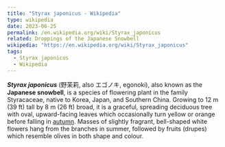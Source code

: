 ```yaml
---
title: "Styrax japonicus - Wikipedia"
type: wikipedia
date: 2023-06-25
permalink: /en.wikipedia.org/wiki/Styrax_japonicus
related: Droppings of the Japanese Snowbell
wikipedia: "https://en.wikipedia.org/wiki/Styrax_japonicus"
tags:
  - Styrax japonicus
  - Wikipedia
---
```

***Styrax japonicus*** (野茉莉, also エゴノキ, egonoki), also known as the **Japanese snowbell**, is a species of flowering plant in the family Styracaceae, native to Korea, Japan, and Southern China. Growing to 12 m (39 ft) tall by 8 m (26 ft) broad, it is a graceful, spreading deciduous tree with oval, upward-facing leaves which occasionally turn yellow or orange before falling in [autumn](/en.wikipedia.org/wiki/Autumn). Masses of slightly fragrant, bell-shaped white flowers hang from the branches in summer, followed by fruits (drupes) which resemble olives in both shape and colour.

